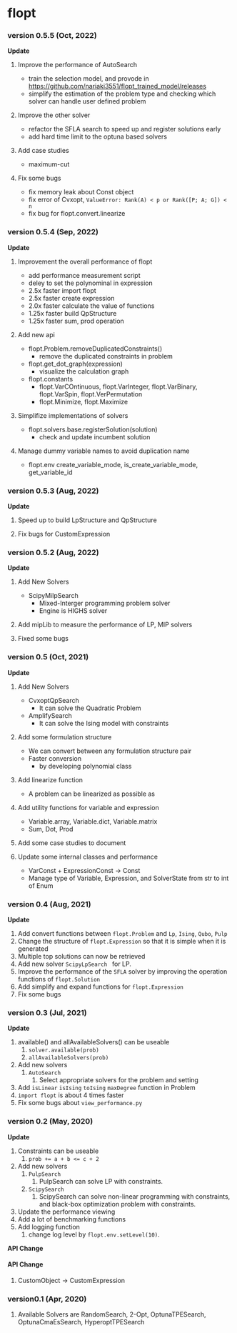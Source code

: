 # flopt


### version 0.5.5 (Oct, 2022)

**Update**

1. Improve the performance of AutoSearch
    - train the selection model, and provode in https://github.com/nariaki3551/flopt_trained_model/releases
    - simplify the estimation of the problem type and checking which solver can handle user defined problem

2. Improve the other solver
    - refactor the SFLA search to speed up and register solutions early
    - add hard time limit to the optuna based solvers

3. Add case studies
    - maximum-cut

4. Fix some bugs
    - fix memory leak about Const object
    - fix error of Cvxopt, `ValueError: Rank(A) < p or Rank([P; A; G]) < n`
    - fix bug for flopt.convert.linearize



### version 0.5.4 (Sep, 2022)

**Update**

1. Improvement the overall performance of flopt
    - add performance measurement script
    - deley to set the polynominal in expression
    - 2.5x faster import flopt
    - 2.5x faster create expression
    - 2.0x faster calculate the value of functions
    - 1.25x faster build QpStructure
    - 1.25x faster sum, prod operation

2. Add new api
    - flopt.Problem.removeDuplicatedConstraints()
        - remove the duplicated constraints in problem
    - flopt.get_dot_graph(expression)
        - visualize the calculation graph
    - flopt.constants
        - flopt.VarCOntinuous, flopt.VarInteger, flopt.VarBinary, flopt.VarSpin, flopt.VerPermutation
        - flopt.Minimize, flopt.Maximize

3. Simplifize implementations of solvers
    - flopt.solvers.base.registerSolution(solution)
        - check and update incumbent solution

4. Manage dummy variable names to avoid duplication name
    - flopt.env create_variable_mode, is_create_variable_mode, get_variable_id


### version 0.5.3 (Aug, 2022)

**Update**

1. Speed up to build LpStructure and QpStructure

2. Fix bugs for CustomExpression


### version 0.5.2 (Aug, 2022)

**Update**

1. Add New Solvers
    - ScipyMilpSearch
        - Mixed-Interger programming problem solver
        - Engine is HIGHS solver

2. Add mipLib to measure the performance of LP, MIP solvers

3. Fixed some bugs


### version 0.5 (Oct, 2021)

**Update**

1. Add New Solvers
    - CvxoptQpSearch
      - It can solve the Quadratic Problem
    - AmplifySearch
        - It can solve the Ising model with constraints

2. Add some formulation structure
    - We can convert between any formulation structure pair
    - Faster conversion
        - by developing polynomial class

3. Add linearize function
    - A problem can be linearized as possible as

4. Add utility functions for variable and expression
    - Variable.array, Variable.dict, Variable.matrix
    - Sum, Dot, Prod

5. Add some case studies to document

6. Update some internal classes and performance
    - VarConst + ExpressionConst → Const
    - Manage type of Variable, Expression, and SolverState from str to int of Enum



### version 0.4 (Aug, 2021)

**Update**

1. Add convert functions between `flopt.Problem` and `Lp`, `Ising`, `Qubo`, `Pulp`
2. Change the structure of `flopt.Expression` so that it is simple when it is generated
3. Multiple top solutions can now be retrieved
4. Add new solver `ScipyLpSearch ` for LP.
5. Improve the performance of the `SFLA` solver by improving the operation functions of `flopt.Solution`
6. Add simplify and expand functions for `flopt.Expression`
7. Fix some bugs



### version 0.3 (Jul, 2021)

**Update**

1. available() and allAvailableSolvers() can be useable
   1. `solver.available(prob)`
   2. `allAvailableSolvers(prob)`
2. Add new solvers
   1. `AutoSearch`
      1. Select appropriate solvers for the problem and setting
3. Add `isLinear` `isIsing` `toIsing` `maxDegree` function in Problem
4. `import flopt` is about 4 times faster
5. Fix some bugs about `view_performance.py`



### version 0.2 (May, 2020)

**Update**

1. Constraints can be useable
   1. `prob += a + b <= c + 2`
2. Add new solvers
   1. `PulpSearch`
      1. PulpSearch can solve LP with constraints.
   2. `ScipySearch`
      1. ScipySearch can solve non-linear programming with constraints, and black-box optimization problem with constraints.
3. Update the performance viewing
4. Add a lot of benchmarking functions
5. Add logging function
   1. change log level by `flopt.env.setLevel(10)`.

**API Change**

#### API Change

1. CustomObject → CustomExpression



### version0.1 (Apr, 2020)

1. Available Solvers are RandomSearch, 2-Opt, OptunaTPESearch, OptunaCmaEsSearch, HyperoptTPESearch

